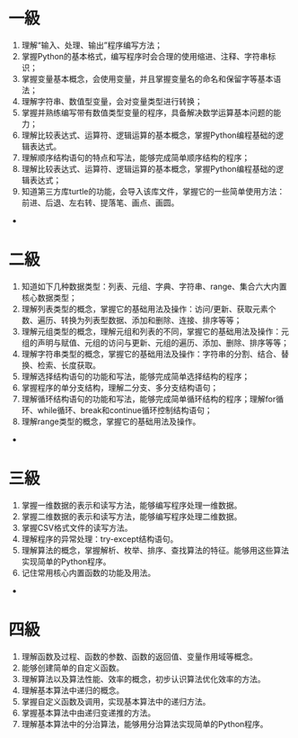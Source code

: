 # 一級 #
1. 理解“输入、处理、输出”程序编写方法；
2. 掌握Python的基本格式，编写程序时会合理的使用缩进、注释、字符串标识；
3. 掌握变量基本概念，会使用变量，并且掌握变量名的命名和保留字等基本语法；
4. 理解字符串、数值型变量，会对变量类型进行转换；
5. 掌握并熟练编写带有数值类型变量的程序，具备解决数学运算基本问题的能力；
6. 理解比较表达式、运算符、逻辑运算的基本概念，掌握Python编程基础的逻辑表达式。
7. 理解顺序结构语句的特点和写法，能够完成简单顺序结构的程序；
8. 理解比较表达式、运算符、逻辑运算的基本概念，掌握Python编程基础的逻辑表达式；
9. 知道第三方库turtle的功能，会导入该库文件，掌握它的一些简单使用方法：前进、后退、左右转、提落笔、画点、画圆。
-
# 二級 #
1. 知道如下几种数据类型：列表、元组、字典、字符串、range、集合六大内置核心数据类型；
2. 理解列表类型的概念，掌握它的基础用法及操作：访问/更新、获取元素个数、遍历、转换为列表型数据、添加和删除、连接、排序等等；
3. 理解元组类型的概念，理解元组和列表的不同，掌握它的基础用法及操作：元组的声明与赋值、元组的访问与更新、元组的遍历、添加、删除、排序等等；
4. 理解字符串类型的概念，掌握它的基础用法及操作：字符串的分割、结合、替换、检索、长度获取。
5. 理解选择结构语句的功能和写法，能够完成简单选择结构的程序；
6. 掌握程序的单分支结构，理解二分支、多分支结构语句；
7. 理解循环结构语句的功能和写法，能够完成简单循环结构的程序；理解for循环、while循环、break和continue循环控制结构语句；
8. 理解range类型的概念，掌握它的基础用法及操作。
-
# 三級 #
1. 掌握一维数据的表示和读写方法，能够编写程序处理一维数据。
2. 掌握二维数据的表示和读写方法，能够编写程序处理二维数据。
3. 掌握CSV格式文件的读写方法。
4. 理解程序的异常处理：try-except结构语句。
5. 理解算法的概念，掌握解析、枚举、排序、查找算法的特征。能够用这些算法实现简单的Python程序。
6. 记住常用核心内置函数的功能及用法。
-
# 四級 #
1. 理解函数及过程、函数的参数、函数的返回值、变量作用域等概念。
2. 能够创建简单的自定义函数。
3. 理解算法以及算法性能、效率的概念，初步认识算法优化效率的方法。
4. 理解基本算法中递归的概念。
5. 掌握自定义函数及调用，实现基本算法中的递归方法。
6. 掌握基本算法中由递归变递推的方法。
7. 理解基本算法中的分治算法，能够用分治算法实现简单的Python程序。